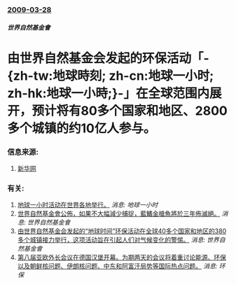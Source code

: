 ### [2009-03-28](/news/2009/03/28/index.md)

##### 世界自然基金會
# 由世界自然基金会发起的环保活动「-{zh-tw:地球時刻; zh-cn:地球一小时; zh-hk:地球一小時;}-」在全球范围内展开，预计将有80多个国家和地区、2800多个城镇的约10亿人参与。




### 信息来源:

1. [新华网](http://news.xinhuanet.com/newscenter/2009-03/28/content_11091280.htm)

### 有关:

1. [ 地球一小时活动在世界各地举行。](/zh/news/2010/03/26/地球一小时活动在世界各地举行.md) _消息: 地球一小时_
2. [世界自然基金會公佈，如果不大幅減少捕捉，藍鰭金槍魚將於三年佈滅絕。](/zh/news/2009/04/14/世界自然基金會公佈-如果不大幅減少捕捉-藍鰭金槍魚將於三年佈滅絕.md) _消息: 世界自然基金會_
3. [由世界自然基金会发起的“地球时间”环保活动在全球40多个国家和地区的380多个城镇接力举行，这项活动旨在引起人们对气候变化的警惕。](/zh/news/2008/03/29/由世界自然基金会发起的-地球时间-环保活动在全球40多个国家和地区的380多个城镇接力举行-这项活动旨在引起人们对气候变.md) _消息: 世界自然基金會_
4. [第八届亚欧外长会议在德国汉堡开幕。为期两天的会议将着重讨论能源、环保以及朝鲜核问题、伊朗核问题、中东和阿富汗局势等国际热点问题。](/zh/news/2007/05/28/第八届亚欧外长会议在德国汉堡开幕-为期两天的会议将着重讨论能源-环保以及朝鲜核问题-伊朗核问题-中东和阿富汗局势等国际热.md) _消息: 环保_
